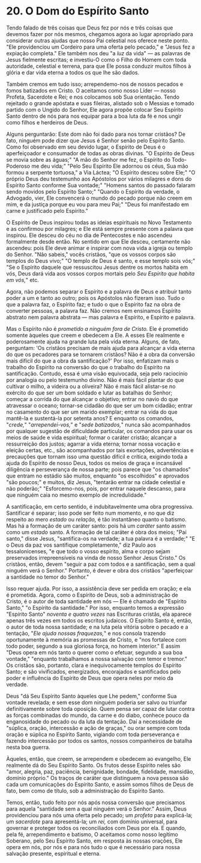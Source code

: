 # 20. O Dom do Espírito Santo

Tendo falado de três coisas que Deus fez por nós e três coisas que devemos fazer por nós mesmos, chegamos agora ao lugar apropriado para considerar outras ajudas que nosso Pai celestial nos oferece neste ponto. "Ele providenciou um Cordeiro para uma oferta pelo pecado," e "Jesus fez a expiação completa." Ele também nos deu "a *luz* da vida" — as palavras de Jesus fielmente escritas; e investiu-O como o Filho do Homem com toda autoridade, celestial e terrena, para que Ele possa conduzir muitos filhos à glória e dar vida eterna a todos os que lhe são dados.

Também cremos em tudo isso; arrependemo-nos de nossos pecados e fomos batizados em Cristo. O aceitamos como nosso Líder — nosso Profeta, Sacerdote e Rei; e nos colocamos sob Sua orientação. Tendo rejeitado o grande apóstata e suas fileiras, alistado sob o Messias e tomado partido com o Ungido do Senhor, Ele agora propõe colocar Seu Espírito Santo dentro de nós para nos equipar para a boa luta da fé e nos ungir como filhos e herdeiros de Deus.

Alguns perguntarão: Este dom não foi dado para nos tornar cristãos? De fato, ninguém pode dizer que Jesus é Senhor senão pelo Espírito Santo. Como foi observado em seu devido lugar, o Espírito de Deus é o aperfeiçoador e consumador de todas as obras divinas. "O Espírito de Deus se movia sobre as águas;" "A mão do Senhor me fez, o Espírito do Todo-Poderoso me deu vida;" "Pelo Seu Espírito Ele adornou os céus, Sua mão formou a serpente tortuosa," a Via Láctea; "O Espírito desceu sobre Ele;" "O próprio Deus deu testemunho aos Apóstolos por vários milagres e dons do Espírito Santo conforme Sua vontade;" "Homens santos do passado falaram sendo movidos pelo Espírito Santo;" "Quando o Espírito da verdade, o Advogado, vier, Ele convencerá o mundo do pecado porque não creem em mim, e da justiça porque eu vou para meu Pai;" "Deus foi manifestado em carne e justificado pelo Espírito."

O Espírito de Deus inspirou todas as ideias espirituais no Novo Testamento e as confirmou por milagres; e Ele está sempre presente com a palavra que inspirou. Ele desceu do céu no dia de Pentecostes e não ascendeu formalmente desde então. No sentido em que Ele desceu, certamente não ascendeu: pois Ele deve animar e inspirar com nova vida a igreja ou templo do Senhor. "Não sabeis," vocês cristãos, "que os vossos corpos são templos do Deus vivo;" "O templo de Deus é santo, e esse templo sois vós;" "Se o Espírito daquele que ressuscitou Jesus dentre os mortos habita em vós, Deus dará vida aos vossos corpos mortais pelo *Seu Espírito que habita em vós,*" etc.

Agora, não podemos separar o Espírito e a palavra de Deus e atribuir tanto poder a um e tanto ao outro; pois os Apóstolos não fizeram isso. Tudo o que a palavra faz, o Espírito faz; e tudo o que o Espírito faz na obra de converter pessoas, a palavra faz. Não cremos nem ensinamos Espírito abstrato nem palavra abstrata — mas palavra e Espírito, e Espírito e palavra.

Mas o Espírito não é *prometido a ninguém fora de Cristo.* Ele é prometido somente àqueles que creem e obedecem a Ele. A esses Ele realmente e poderosamente ajuda na grande luta pela vida eterna. Alguns, de fato, perguntam: 'Os cristãos precisam de mais ajuda para alcançar a vida eterna do que os pecadores para se tornarem cristãos? Não é a obra da conversão mais difícil do que a obra da santificação?' Por isso, enfatizam mais o trabalho do Espírito na conversão do que o trabalho do Espírito na santificação. Contudo, essa é uma visão equivocada, seja pelo raciocínio por analogia ou pelo testemunho divino. Não é mais fácil plantar do que cultivar o milho, a videira ou a oliveira? Não é mais fácil alistar-se no exército do que ser um bom soldado e lutar as batalhas do Senhor; começar a corrida do que alcançar o objetivo; entrar no navio do que atravessar o oceano; tornar-se cidadão do que ser um bom cidadão; entrar no casamento do que ser um marido exemplar; entrar na vida do que mantê-la e sustentá-la por setenta anos? E enquanto os comandos, "*crede,*" "*arrependei-vos,*" e "*sede batizados,*" nunca são acompanhados por qualquer sugestão de dificuldade particular, os comandos para usar os meios de saúde e vida espiritual; formar o caráter cristão; alcançar a ressurreição dos justos; agarrar a vida eterna; tornar nossa vocação e eleição certas, etc., são acompanhados por tais exortações, advertências e precauções que tornam isso uma questão difícil e crítica, exigindo toda a ajuda do Espírito de nosso Deus, todos os meios de graça e incansável diligência e perseverança de nossa parte; pois parece que "os chamados" que entram no estádio são muitos, enquanto "os escolhidos" e aprovados "são poucos;" e muitos, diz Jesus, "tentarão entrar na cidade celestial e não poderão;" "Esforcemo-nos, pois, por entrar naquele descanso, para que ninguém caia no mesmo exemplo de incredulidade."

A santificação, em certo sentido, é indubitavelmente uma obra progressiva. Santificar é separar; isso pode ser feito num momento, e no que diz respeito ao mero *estado* ou *relação,* é tão instantâneo quanto o batismo. Mas há a formação de um caráter santo: pois há um *caráter* santo assim como um *estado* santo. A formação de tal caráter é obra dos meios; "Pai santo," disse Jesus, "santifica-os na verdade; a tua palavra é a verdade;" "E o Deus da paz vos santifique completamente," diz Paulo aos tessalonicenses, "e que todo o vosso espírito, alma e corpo sejam preservados irrepreensíveis na vinda de nosso Senhor Jesus Cristo." Os cristãos, então, devem "seguir a paz com todos e a santificação, sem a qual ninguém verá o Senhor." Portanto, é dever e obra dos cristãos "aperfeiçoar a santidade no temor do Senhor."

Isso requer ajuda. Por isso, a assistência deve ser pedida em oração; e ela é prometida. Agora, como o Espírito de Deus, sob a administração de Cristo, é o autor de toda santidade em nós — Ele é chamado de "Espírito Santo," "o Espírito da santidade." Por isso, enquanto temos a expressão "Espírito Santo" *noventa e quatro vezes* nas Escrituras cristãs, ela aparece apenas três vezes em todos os escritos judaicos. O Espírito Santo é, então, o autor de toda nossa santidade; e na luta pela vitória sobre o pecado e a tentação, "*Ele ajuda nossas fraquezas,*" e nos consola trazendo oportunamente à memória as promessas de Cristo, e "nos fortalece com todo poder, segundo a sua gloriosa força, no homem interior." E assim "Deus opera em nós tanto o querer como o efetuar, segundo a sua boa vontade," "enquanto trabalhamos a nossa salvação com temor e tremor." Os cristãos são, portanto, clara e inequivocamente templos do Espírito Santo; e são vivificados, energizados, encorajados e santificados pelo poder e influência do Espírito de Deus que opera neles por meio da verdade.

Deus "dá Seu Espírito Santo àqueles que Lhe pedem," conforme Sua vontade revelada; e sem esse dom ninguém poderia ser salvo ou triunfar definitivamente sobre toda oposição. Quem pensa ser capaz de lutar contra as forças combinadas do mundo, da carne e do diabo, conhece pouco da enganosidade do pecado ou da luta da tentação. Daí a necessidade de "súplica, oração, intercessão e ação de graças," ou orar sempre com toda oração e súplica no Espírito Santo, vigiando com toda perseverança e fazendo intercessão por todos os santos, nossos companheiros de batalha nesta boa guerra.

Àqueles, então, que creem, se arrependem e obedecem ao evangelho, Ele realmente dá do Seu Espírito Santo. Os frutos desse Espírito neles são "amor, alegria, paz, paciência, benignidade, bondade, fidelidade, mansidão, domínio próprio." Os traços de caráter que distinguem a nova pessoa são cada um comunicações do Espírito Santo, e assim somos filhos de Deus de fato, bem como de título, sob a administração do Espírito Santo.

Temos, então, tudo feito por nós após nossa conversão que precisamos para aquela "santidade sem a qual ninguém verá o Senhor." Assim, Deus providenciou para nós uma oferta pelo pecado; um *profeta* para explicá-la; um *sacerdote* para apresentá-la; um *rei,* com domínio universal, para governar e proteger todos os reconciliados com Deus por ela. E quando, pela fé, arrependimento e batismo, O aceitamos como nosso legítimo Soberano, pelo Seu Espírito Santo, em resposta às nossas orações, Ele opera em nós, por nós e para nós tudo o que é necessário para nossa salvação presente, espiritual e eterna.
